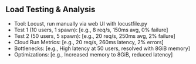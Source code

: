 ## Load Testing & Analysis
- Tool: Locust, run manually via web UI with locustfile.py
- Test 1 (10 users, 1 spawn): [e.g., 8 req/s, 150ms avg, 0% failure]
- Test 2 (50 users, 5 spawn): [e.g., 20 req/s, 250ms avg, 2% failure]
- Cloud Run Metrics: [e.g., 20 req/s, 260ms latency, 2% errors]
- Bottlenecks: [e.g., High latency at 50 users, resolved with 8GiB memory]
- Optimizations: [e.g., Increased memory to 8GiB, reduced latency]